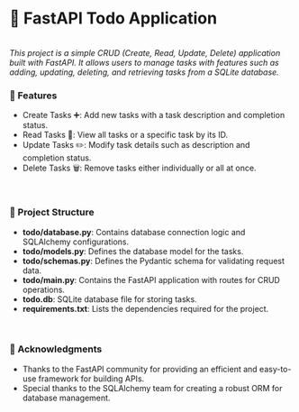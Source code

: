 <h1>📝 FastAPI Todo Application</h1>
<br/>
<i>This project is a simple CRUD (Create, Read, Update, Delete) application built with FastAPI. It allows users to manage tasks with features such as adding, updating, deleting, and retrieving tasks from a SQLite database.</i>
<br/>

<h3>🌟 Features <br/></h3>
<ul>
  <li>Create Tasks ➕: Add new tasks with a task description and completion status.</li>
  <li>Read Tasks 📖: View all tasks or a specific task by its ID.</li>
  <li>Update Tasks ✏️: Modify task details such as description and completion status.</li>
  <li>Delete Tasks 🗑️: Remove tasks either individually or all at once.</li>
</ul>

<br/>
<h3>📁 Project Structure<br/></h3>
<ul>
  <li><b>todo/database.py</b>: Contains database connection logic and SQLAlchemy configurations.</li>
  <li><b>todo/models.py</b>: Defines the database model for the tasks.</li>
  <li><b>todo/schemas.py</b>: Defines the Pydantic schema for validating request data.</li>
  <li><b>todo/main.py</b>: Contains the FastAPI application with routes for CRUD operations.</li>
  <li><b>todo.db</b>: SQLite database file for storing tasks.</li>
  <li><b>requirements.txt</b>: Lists the dependencies required for the project.</li>
</ul>

<br/>
<h3>🙏 Acknowledgments<br/></h3>
<ul>
  <li>Thanks to the FastAPI community for providing an efficient and easy-to-use framework for building APIs.</li>
  <li>Special thanks to the SQLAlchemy team for creating a robust ORM for database management.</li>
</ul>
